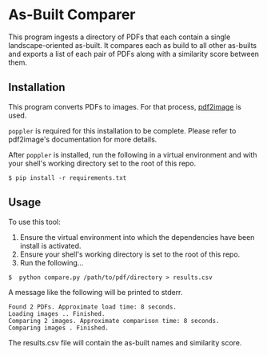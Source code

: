 # As-Built Comparer

This program ingests a directory of PDFs that each contain
a single landscape-oriented as-built. It compares each as
build to all other as-builts and exports a list of each
pair of PDFs along with a similarity score between them.

## Installation

This program converts PDFs to images. For that process,
[pdf2image](https://github.com/Belval/pdf2image) is used.

`poppler` is required for this installation to be complete.
Please refer to pdf2image's documentation for more details.

After `poppler` is installed, run the following in a virtual
environment and with your shell's working directory set to the
root of this repo.

```shell
$ pip install -r requirements.txt
```

## Usage

To use this tool:

1. Ensure the virtual environment into which the dependencies have
been install is activated.
2. Ensure your shell's working directory is set to the root of this repo.
3. Run the following...

```shell
$  python compare.py /path/to/pdf/directory > results.csv
```

A message like the following will be printed to stderr.

```
Found 2 PDFs. Approximate load time: 8 seconds.
Loading images .. Finished.
Comparing 2 images. Approximate comparison time: 8 seconds.
Comparing images . Finished.
```

The results.csv file will contain the as-built names and similarity score.

